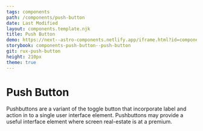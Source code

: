 ```yaml
---
tags: components
path: /components/push-button
date: Last Modified
layout: components.template.njk
title: Push Button
demo: https://next--astro-components.netlify.app/iframe.html?id=components-push-button--all-push-button-variants&viewMode=story
storybook: components-push-button--push-button
git: rux-push-button
height: 210px
theme: true
---
```


# Push Button

Pushbuttons are a variant of the toggle button that incorporate label and action in to a single user interface element. Pushbuttons may provide a useful interface element where screen real-estate is at a premium.
